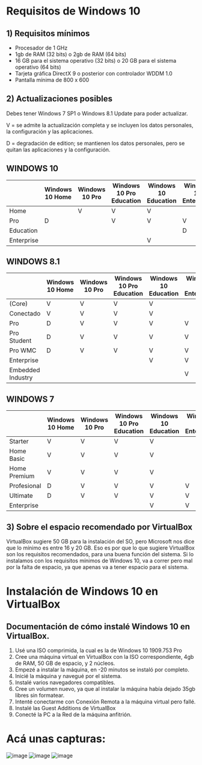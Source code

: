 # Requisitos de Windows 10

## 1) Requisitos mínimos

-	Procesador de 1 GHz
-	1gb de RAM (32 bits) o 2gb de RAM (64 bits)
- 16 GB para el sistema operativo (32 bits) o 20 GB para el sistema operativo (64 bits)
- Tarjeta gráfica DirectX 9 o posterior con controlador WDDM 1.0
- Pantalla mínima de 800 x 600

## 2) Actualizaciones posibles

Debes tener Windows 7 SP1 o Windows 8.1 Update para poder actualizar.

V = se admite la actualización completa y se incluyen los datos personales, la configuración y las aplicaciones.

D = degradación de edition; se mantienen los datos personales, pero se quitan las aplicaciones y la configuración.

## WINDOWS 10

|            | Windows 10 Home | Windows 10 Pro | Windows 10 Pro Education | Windows 10 Education | Windows 10 Enterprise |
| ---------- | --------------- | -------------- | ------------------------ | -------------------- | --------------------- |
| Home       |                 |       V        |            V             |           V          |                       |
| Pro        |        D        |                |            V             |           V          |           V           |
| Education  |                 |                |                          |                      |           D           |
| Enterprise |                 |                |                          |           V          |                       |

## WINDOWS 8.1

|                   | Windows 10 Home | Windows 10 Pro | Windows 10 Pro Education | Windows 10 Education | Windows 10 Enterprise |
| ----------------- | --------------- | -------------- | ------------------------ | -------------------- | --------------------- |
| (Core)            |        V        |       V        |            V             |           V          |                       |
| Conectado         |        V        |       V        |            V             |           V          |                       |
| Pro               |        D        |       V        |            V             |           V          |           V           |
| Pro Student       |        D        |       V        |            V             |           V          |           V           |
| Pro WMC           |        D        |       V        |            V             |           V          |           V           |
| Enterprise        |                 |                |                          |           V          |           V           |
| Embedded Industry |                 |                |                          |                      |           V           |

## WINDOWS 7

|                   | Windows 10 Home | Windows 10 Pro | Windows 10 Pro Education | Windows 10 Education | Windows 10 Enterprise |
| ----------------- | --------------- | -------------- | ------------------------ | -------------------- | --------------------- |
| Starter           |        V        |       V        |            V             |           V          |                       |
| Home Basic        |        V        |       V        |            V             |           V          |                       |
| Home Premium      |        V        |       V        |            V             |           V          |                       |
| Profesional       |        D        |       V        |            V             |           V          |           V           |
| Ultimate          |        D        |       V        |            V             |           V          |           V           |
| Enterprise        |                 |                |                          |           V          |           V           |

## 3) Sobre el espacio recomendado por VirtualBox

VirtualBox sugiere 50 GB para la instalación del SO, pero Microsoft nos dice que lo mínimo es entre 16 y 20 GB. Eso es por que lo que sugiere VirtualBox son los requisitos recomendados, para una buena función del sistema. Si lo instalamos con los requisitos mínimos de Windows 10, va a correr pero mal por la falta de espacio, ya que apenas va a tener espacio para el sistema.

# Instalación de Windows 10 en VirtualBox

## Documentación de cómo instalé Windows 10 en VirtualBox.

1) Usé una ISO comprimida, la cual es la de Windows 10 1909.753 Pro
2) Cree una máquina virtual en VirtualBox con la ISO correspondiente, 4gb de RAM, 50 GB de espacio, y 2 núcleos.
3) Empezé a instalar la máquina, en -20 minutos se instaló por completo.
4) Inicié la máquina y navegué por el sistema.
5) Instalé varios navegadores compatibles.
6) Cree un volumen nuevo, ya que al instalar la máquina había dejado 35gb libres sin formatear.
7) Intenté conectarme con Conexión Remota a la máquina virtual pero fallé.
8) Instalé las Guest Additions de VirtualBox
9) Conecté la PC a la Red de la máquina anfitrión.

# Acá unas capturas:

![image](https://github.com/EmanuelVolpe09/Sistemas-Operativos/assets/171646936/a123f3b0-5562-479a-890d-5858db0d8e94)
![image](https://github.com/EmanuelVolpe09/Sistemas-Operativos/assets/171646936/05274c0d-f9e1-4697-a02a-6b40def51228)
![image](https://github.com/EmanuelVolpe09/Sistemas-Operativos/assets/171646936/d6a753c1-11f9-44ba-b68c-57bfc46a5340)
